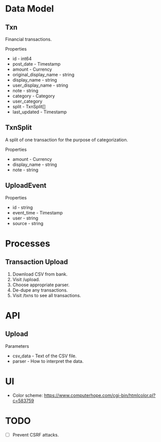 # Data Model

## Txn
Financial transactions.

Properties
- id - int64
- post_date - Timestamp
- amount - Currency
- original_display_name - string
- display_name - string
- user_display_name - string
- note - string
- category - Category
- user_category
- split - TxnSplit[]
- last_updated - Timestamp

## TxnSplit
A split of one transaction for the purpose of categorization.

Properties
- amount - Currency
- display_name - string
- note - string

## UploadEvent

Properties
- id - string
- event_time - Timestamp
- user - string
- source - string


# Processes

## Transaction Upload
1. Download CSV from bank.
1. Visit /upload.
1. Choose appropriate parser.
1. De-dupe any transactions.
1. Visit /txns to see all transactions.


# API

## Upload

Parameters
- csv_data - Text of the CSV file.
- parser - How to interpret the data.

# UI

- Color scheme: https://www.computerhope.com/cgi-bin/htmlcolor.pl?c=583759

# TODO

- [ ] Prevent CSRF attacks.
